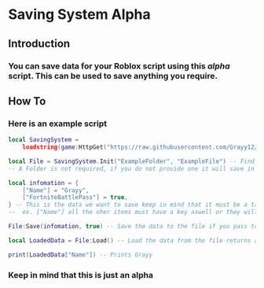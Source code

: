# Saving System Alpha

## Introduction
### You can save data for your Roblox script using this *alpha* script. This can be used to save anything you require.


## How To
### Here is an example script

```lua
local SavingSystem =
	loadstring(game:HttpGet("https://raw.githubusercontent.com/Grayy12/SavingSys-Alpha/main/src.lua", true))()

local File = SavingSystem.Init("ExampleFolder", "ExampleFile") -- Find or create a file in the ExampleFolder folder called ExampleFile
-- A Folder is not required, if you do not provide one it will save in the workspace directory

local infomation = {
	["Name"] = "Grayy",
	["FortniteBattlePass"] = true,
} -- This is the data we want to save keep in mind that it must be a table and if you use a key,
--  ex. ["Name"] all the oher items must have a key aswell or they will not save ones with a key

File:Save(infomation, true) -- Save the data to the file if you pass true as the second argument it will override the file

local LoadedData = File:Load() -- Load the data from the file returns a table

print(LoadedData["Name"]) -- Prints Grayy

```

### Keep in mind that this is just an alpha
